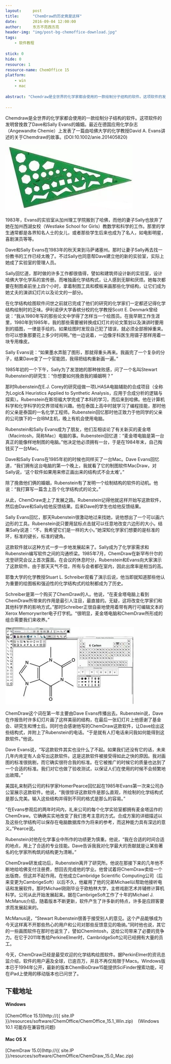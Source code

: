 ```yaml
---
layout:     post
title:      "ChemDraw的历史竟是这样"
date:       2016-09-04 12:00:00
author:     东方不亮西方亮
header-img: "img/post-bg-chemoffice-download.jpg"
tags: 
    - 软件教程

stick: 0
hide: 0
resource: 1
resource-name: ChemOffice 15
platform: 
    - win
    - mac

abstract: "Chemdraw是全世界的化学家都会使用的一款绘制分子结构的软件。这项软件的发明曾挽救了Dave和Sally Evans的婚姻。本文将带领大家一起欣赏ChemDraw的生动的发展历史……"

---
```



Chemdraw是全世界的化学家都会使用的一款绘制分子结构的软件。这项软件的发明曾挽救了Dave和Sally Evans的婚姻。最近在德国应用化学杂志（Angewandte Chemie）上发表了一篇由哈佛大学的化学教授David A. Evans讲述的关于Chemdraw的故事。(DOI:10.1002/anie.201405820)

![ruler](/img/in-post/2016-09-04-chemoffice-download/ruler.jpeg)

1983年，Evans的实验室从加州理工学院搬到了哈佛，而他的妻子Sally也放弃了她在加州西湖女校（Westlake School for Girls）教数学和科学的工作。那里的学生通常都是各界知名人士的女儿，或者那些学生后来也成为了名人，如电影明星，喜剧演员等等。

Dave和Sally Evans在1983年的秋天来到马萨诸塞州。那时让妻子Sally再去找一份教书的工作已经太晚了。不过Sally也同意帮Dave建立他的新的实验室，实际上她成了实验室的管理人员。

Sally回忆道，那时做的许多工作都很值得，譬如和建筑师设计新的实验室，设计哈佛大学化学系的宣传册。而唯独画化学结构式，让人感到无聊和厌烦。她每次都要在制图桌前坐上四个小时，拿着制图工具和模板来画那些化学结构，让它们成为她丈夫的演讲幻灯片以及论文的一部分。


在化学结构绘图软件问世之前就已完成了他们的研究的化学家们一定都还记得化学结构绘制时的乏味。伊利诺伊大学香槟分校的化学教授Scott E. Denmark曾经说：“我从1980年写的那些论文中学得了怎样当一个绘图员。在我早期工作生涯里，1980年到1985年，我的那些需要被转换成幻灯片的论文策划以及演讲时要用到的插图，一律是手绘的。如果绘图时发现自己犯了错误，就必须全部擦掉重来。你可以想象那要花上多少时间啊。”他一边说着，一边像牙科医生用镊子那样用着一块专用橡皮。


Sally Evans说：“如果墨水弄脏了图形，那就得重头再来。我画完了一个复杂的分子，结果Dave变了一个官能团，我得把结构重新画一遍。”

1985年初的一个下午，Sally为了发泄她的那种挫败感，问了一个名叫Stewart Rubenstein的研究生：“你想要如何挽救我的婚姻啊？”

那时Rubenstein在E.J. Corey的研究组做一项LHASA电脑辅助的合成项目（全称为Logic& Heuristics Applied to Synthetic Analysis，应用于合成分析的逻辑与探索）。Rubenstein在斯坦福大学完成了本科的学习，而后来到哈佛。他在计算机科学和化学科学的交界领域有兴趣。他在泰国上高中时就学习了编程技能，那时他的父亲是泰国的一名化学工程师。Rubenstein回忆那时他正致力于他同学的父亲的公司旗下的一台IBM主机，晚上有机会使用电脑。

Rubenstein和Sally Evans成为了朋友，他们互相谈论了有关新买的麦金塔（Macintosh，简称Mac）电脑的事。Rubenstein回忆道：“麦金塔电脑是第一台真正的能像样地制图的电脑。”他决定他必须拥有一台，于是在1984年末，自己掏钱买了一台Mac。

Dave和Sally Evans在1985年初的时候也同样买了一台Mac。Dave Evans回忆道，“我们拥有这台电脑的第一个晚上，我就看了它的制图软件MacDraw，对Sally说，‘这个软件如果用来修正画出来的结构式不会太难’。”

除了挽救他们俩的婚姻，Rubenstein有了发明一个绘制结构的软件的动机。他说：“我打算写一篇含上百个化学结构式的论文。”

从此，ChemDraw走上了发展之路。Rubenstein记得他就这样开始写这款软件，然后由Dave和Sally给他反馈结果。后来Dave的学生也给他反馈结果。

Sally Evans回忆，那天Rubenstein很激动地过来找她，说他想出了一个可以画六边形的工具。Rubenstein说只要用鼠标点击就可以任意地改变六边形的大小。结果Sally说道：“不，我希望它们是一样的大小。”她深知化学家们想要的是标准的环，标准的键长，标准的键角。

这款软件就以这种方式一步一步地发展起来了。Sally成为了化学家需求和Rubenstein编写软件之间的沟通桥梁。1985年7月，ChemDraw在新罕布什尔的戈登研究会议上首次露面。在会议的休息时分，Rubenstein和Evans向大家演示了这款软件。由于那天天气不佳，所有与会者都在室内，因此出席率是相当的高。

耶鲁大学的化学教授Stuart L. Schreiber观看了演示后说，他当即就知道那些他认为重要的绘图板和强迫性的化学结构式的绘制都成为了历史。

Schreiber是第一个购买了ChemDraw的人。他说，“在麦金塔电脑上看到ChemDraw所带来的作用是最引人注目，最直接的。无疑，这将改变化学家们和其他科学界的影响方式。”那时Schreiber正很自豪地使用着带有两行可编辑文本的Xerox Memorywriter电子打字机。“很明显，麦金塔电脑和ChemDraw所形成的组合需要我们来收养。” 

![chemdraw](/img/in-post/2016-09-04-chemoffice-download/chemdraw.jpeg)

ChemDraw这个词在第一年主要由Dave Evans传播出去。Rubenstein说，Dave在作报告时许多幻灯片画了这样美丽的结构，在最后一张幻灯片上他感谢了基金会、研究生和博士后。同时也会感谢他写的ChemDraw这款软件，让Dave绘出这些结构式，并附上了Rubenstein的电话。“于是就有人打电话来问我如何能得到这款软件。”他说。

Dave Evans说，“写这款软件其实也没什么了不起。如果我们还没有它的话，未来几年内肯定有人会写出这款软件。这是这款软件被接受得如此之快的原因。我对画图的标准很挑剔，而它确实很符合我的标准。在它被推广的时候它的质量也达到了一个合适的标准。我们对它也做了验收测试，以保证人们在使用的时候不会频繁地出故障。”

美国礼来制药公司的科学家HomerPearce回忆起在1985年Evans第一次来公司办公室展示这款软件。他说，“我很惊讶这款软件是那么直观，所绘制的化学结构式是那么完美。输入这些结构并得到不同的格式是那么的容易。”

“在Evans参观后的两年时间内，礼来公司的每个化学实验室都拥有麦金塔运作的ChemDraw。它确确实实地改变了我们思考主意的方式。合成方案的详细描述以及这些化学结构可以保存在电脑数据库作为将来的参考，而这种能力具有深远的意义。”Pearce说。

Rubenstein对他在化学事业中所作的功绩更为慎重。他说，“我在合适的时间合适的地点，用上了合适的专业技能。Dave告诉我我对化学最大的贡献就是让某些著名的化学家所构筑的结构更为清晰。”

ChemDraw研发成功后，Rubenstein离开了研究所。他说在那接下来的几年他不断地给哈佛支付注册费，想回去完成他的学业。他曾试着将ChemDraw卖给一个出版商，但这并不起作用。在他成立Cambridge Scientific Computing公司（后来变更为CambrigeSoft）以后不久，他雇用了他的兄弟Michael以帮助他接听电话和发展软件。那时Michael刚刚毕业于欧柏林大学，主修戏剧艺术并辅修计算机科学。公司从此开始发展起来。据在CambrigeSoft工作了十年的Michael J. McManus介绍，随着版本不断更新，软件产生了许多新的特点，许多是应顾客要求而发展起来的。

McManus说，“Stewart Rubenstein很善于接受别人的意见。这个产品能够成为今天这样离不开那些热心的用户和公司对那些反馈意见的吸纳。”同时他也说，其它的一些画图软件在那时也诞生了，譬如Chem­Intosh，这给公司带来了必要的竞争力。在它于2011年售给PerkineElmer时，CambridgeSoft公司已经拥有大量的员工。

今天，ChemDraw已经是最受欢迎的化学结构绘图软件。据PerkinElmer的资讯总监介绍，软件的用户遍及全球，已逾百万，并且不再仅局限于Macs。Windows版本已于1994年公开，最新的版本ChemBioDraw15能提供SciFinder搜索功能，可在iPad上使用的移动版本也已问世了。


<p id="download">
</p>

## 下载地址

#### Windows

[ChemOffice 15.1](http://{{ site.IP }}/resources/software/ChemOffice/ChemOffice_15.1_Win.zip) &nbsp;&nbsp; (Windows 10.1 可能存在兼容性问题)

#### Mac OS X

[ChemDraw 15.0](http://{{ site.IP }}/resources/software/ChemOffice/ChemDraw_15.0_Mac.zip)

<br><br><br>



